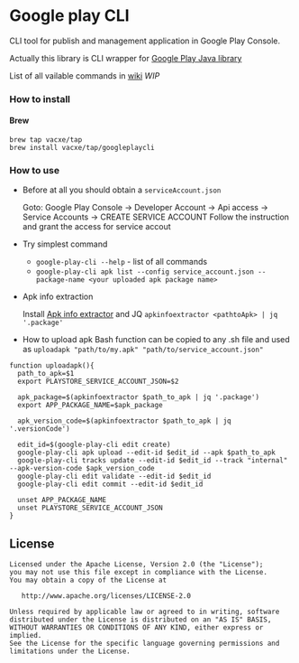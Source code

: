 # Google play CLI
CLI tool for publish and management application in Google Play Console.

Actually this library is CLI wrapper for [Google Play Java library](https://developers.google.com/android-publisher/api-ref)

List of all vailable commands in [wiki](https://github.com/Vacxe/google-play-cli/wiki/Google-Play-CLI) *WIP*

### How to install
#### Brew

```
brew tap vacxe/tap
brew install vacxe/tap/googleplaycli
```

### How to use
* Before at all you should obtain a `serviceAccount.json`

  Goto: Google Play Console -> Developer Account -> Api access -> Service Accounts -> CREATE SERVICE ACCOUNT
  Follow the instruction and grant the access for service accout
* Try simplest command
  * ```google-play-cli --help``` - list of all commands
  * ```google-play-cli apk list --config service_account.json --package-name <your uploaded apk package name>```
  
* Apk info extraction
  
  Install [Apk info extractor](https://github.com/Vacxe/apk-info-extractor) and JQ `apkinfoextractor <pathtoApk> | jq '.package'`
  
* How to upload apk
Bash function can be copied to any .sh file and used as `uploadapk "path/to/my.apk" "path/to/service_account.json"`

```
function uploadapk(){
  path_to_apk=$1
  export PLAYSTORE_SERVICE_ACCOUNT_JSON=$2

  apk_package=$(apkinfoextractor $path_to_apk | jq '.package')
  export APP_PACKAGE_NAME=$apk_package

  apk_version_code=$(apkinfoextractor $path_to_apk | jq '.versionCode')

  edit_id=$(google-play-cli edit create)
  google-play-cli apk upload --edit-id $edit_id --apk $path_to_apk
  google-play-cli tracks update --edit-id $edit_id --track "internal" --apk-version-code $apk_version_code
  google-play-cli edit validate --edit-id $edit_id
  google-play-cli edit commit --edit-id $edit_id

  unset APP_PACKAGE_NAME
  unset PLAYSTORE_SERVICE_ACCOUNT_JSON
}
```  

License
-------

    Licensed under the Apache License, Version 2.0 (the "License");
    you may not use this file except in compliance with the License.
    You may obtain a copy of the License at

       http://www.apache.org/licenses/LICENSE-2.0

    Unless required by applicable law or agreed to in writing, software
    distributed under the License is distributed on an "AS IS" BASIS,
    WITHOUT WARRANTIES OR CONDITIONS OF ANY KIND, either express or implied.
    See the License for the specific language governing permissions and
    limitations under the License.
